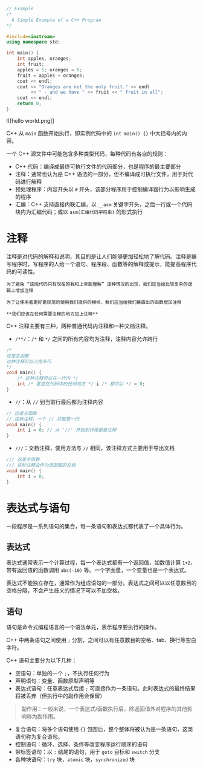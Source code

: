 
```c++
// Example
/*
  A Simple Example of a C++ Program
*/

#include<iostream>
using namespace std;

int main() {
    int apples, oranges;
    int fruit;
    apples = 5; oranges = 6;
    fruit = apples + oranges;
    cout << endl;
    cout << "Oranges are not the only fruit." << endl
         << " - and we have " << fruit << " fruit in all";
    cout << endl;
    return 0;
}
```

![[hello world.png]]

C++ 从 `main` 函数开始执行，即实例代码中的 `int main() {}` 中大括号内的内容。

一个 C++ 源文件中可能包含多种类型代码，每种代码有各自的规则：
- C++ 代码：编译成最终可执行文件的代码部分，也是程序的最主要部分
- 注释：通常也认为是 C++ 语法的一部分，但不编译成可执行文件，用于对代码进行解释
- 预处理程序：内容开头以 `#` 开头，该部分程序用于控制编译器行为以影响生成的程序
- 汇编：C++ 支持直接内联汇编，以 `__asm` 关键字开头，之后一行或一个代码块内为汇编代码；或以 `asm(汇编代码字符串)` 的形式执行 

# 注释

注释是对代码的解释和说明，其目的是让人们能够更加轻松地了解代码。注释是编写程序时，写程序的人给一个语句、程序段、函数等的解释或提示，能提高程序代码的可读性。

```ad-warning
为了避免 “这段代码只有现在的我和上帝能理解” 这种情况的出现，我们应当给比较复杂的逻辑上增加注释

为了让使用者更好更规范的使用我们提供的模块，我们应当给我们暴露出的函数增加注释

**我们应该在任何需要注释的地方加上注释**
```

C++ 注释主要有三种，两种普通代码内注释和一种文档注释。
- `/**/`：`/*` 和 `*/` 之间的所有内容均为注释，注释内容允许跨行
```c++
/*
这是主函数
这种注释可以占用多行
*/
void main() {
    /* 这种注释可以在一行内 */ 
    int /* 甚至在代码中的任何地方 */ i /* 都可以 */ = 0;
}
```

- `//`：从 `//` 到当前行最后都为注释内容
```c++
// 这是主函数
// 这种注释，一个 // 只能管一行
void main() {
    int i = 0; // 从 '//' 开始到行尾都是注释
}
```

- `///`：文档注释，使用方法与 `//` 相同，该注释方式主要用于导出文档
```c++
/// 这是主函数
/// 这些注释会作为该函数的文档
void main() {
    int i = 0;
}
```

# 表达式与语句

一段程序是一系列语句的集合，每一条语句和表达式都代表了一个具体行为。

## 表达式

表达式通常表示一个计算过程，每一个表达式都有一个返回值，如数值计算 `1+2`，带有返回值的函数调用 `abs(-10)` 等。一个字面量，一个变量也是一个表达式。

表达式不能独立存在，通常作为组成语句的一部分。表达式之间可以以任意数目的空格分隔，不会产生歧义的情况下可以不加空格。

## 语句

语句是命令式编程语言的一个语法单元，表示程序要执行的操作。

C++ 中两条语句之间使用 `;` 分割，之间可以有任意数目的空格、tab、换行等空白字符。

C++ 语句主要分为以下几种：
- 空语句：单独的一个 `;`，不执行任何行为
- 声明语句：变量、函数原型声明等
- 表达式语句：任意表达式后接 `;` 可直接作为一条语句。此时表达式的最终结果将被丢弃（但执行中的副作用会保留）

> 副作用：一般来说，一个表达式/函数执行后，除返回值外对程序的其他影响称为副作用。

- 复合语句：将多个语句使用 `{}` 包围后，整个整体将被认为是一条语句，这类语句称为复合语句。
- 控制语句：循环、选择、条件等改变程序运行顺序的语句
- 带标签语句：以 `:` 结尾的语句，用于 `goto` 目标和 `switch` 分支
- 各种块语句：`try` 块，`atomic` 块，`synchronized` 块

